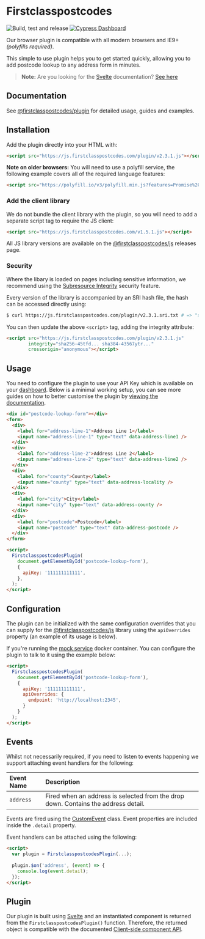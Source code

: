 [//]: # "NOTE: The URL for the JS library is automatically updated by semantic-release."

# Firstclasspostcodes
![Build, test and release](https://github.com/firstclasspostcodes/firstclasspostcodes-js-plugin/workflows/Build,%20test%20and%20release/badge.svg) [![Cypress Dashboard](https://img.shields.io/badge/cypress-dashboard-brightgreen.svg)](https://dashboard.cypress.io/projects/hu4kvr/runs)

Our browser plugin is compatible with all modern browsers and IE9+ _(polyfills required)_.

This simple to use plugin helps you to get started quickly, allowing you to add postcode lookup to any address form in minutes. 

> **Note:** Are you looking for the [Svelte](https://svelte.dev) documentation? [See here](/NPM.md)

## Documentation
See [@firstclasspostcodes/plugin](https://docs.firstclasspostcodes.com/js/plugin) for detailed usage, guides and examples.

## Installation
Add the plugin directly into your HTML with:

```html
<script src="https://js.firstclasspostcodes.com/plugin/v2.3.1.js"></script>
```

**Note on older browsers:** You will need to use a polyfill service, the following example covers all of the required language features:

```html
<script src="https://polyfill.io/v3/polyfill.min.js?features=Promise%2Cfetch%2CObject.assign%2Cdefault"></script>
```

### Add the client library
We do not bundle the client library with the plugin, so you will need to add a separate script tag to require the JS client:

```html
<script src="https://js.firstclasspostcodes.com/v1.5.1.js"></script>
```

All JS library versions are available on the [@firstclasspostcodes/js](https://github.com/firstclasspostcodes/firstclasspostcodes-js/releases) releases page.

### Security
Where the libary is loaded on pages including sensitive information, we recommend using the [Subresource Integrity](https://developer.mozilla.org/en-US/docs/Web/Security/Subresource_Integrity) security feature. 

Every version of the library is accompanied by an SRI hash file, the hash can be accessed directly using:

```sh
$ curl https://js.firstclasspostcodes.com/plugin/v2.3.1.sri.txt # => "sha256-45tfd... sha384-43567ytr..."
```

You can then update the above `<script>` tag, adding the integrity attribute:

```html
<script src="https://js.firstclasspostcodes.com/plugin/v2.3.1.js"
        integrity="sha256-45tfd... sha384-43567ytr..."
        crossorigin="anonymous"></script>
```

## Usage
You need to configure the plugin to use your API Key which is available on your [dashboard](https://dashboard.firstclasspostcodes.com/key). Below is a minimal working setup, you can see more guides on how to better customise the plugin by [viewing the documentation](https://docs.firstclasspostcodes.com/js/plugin).

```html
<div id="postcode-lookup-form"></div>
<form>
  <div>
    <label for="address-line-1">Address Line 1</label>
    <input name="address-line-1" type="text" data-address-line1 />
  </div>
  <div>
    <label for="address-line-2">Address Line 2</label>
    <input name="address-line-2" type="text" data-address-line2 />
  </div>
  <div>
    <label for="county">County</label>
    <input name="county" type="text" data-address-locality />
  </div>
  <div>
    <label for="city">City</label>
    <input name="city" type="text" data-address-county />
  </div>
  <div>
    <label for="postcode">Postcode</label>
    <input name="postcode" type="text" data-address-postcode />
  </div>
</form>

<script>
  FirstclasspostcodesPlugin(
    document.getElementById('postcode-lookup-form'), 
    {
      apiKey: '111111111111',
    },
  );  
</script>
```

## Configuration
The plugin can be initialized with the same configuration overrides that you can supply for the [@firstclasspostcodes/js](https://github.com/firstclasspostcodes/firstclasspostcodes-js#configuration) library using the `apiOverrides` property (an example of its usage is below).

If you're running the [mock service](https://github.com/firstclasspostcodes/firstclasspostcodes-mock) docker container. You can configure the plugin to talk to it using the example below:

```html
<script>
  FirstclasspostcodesPlugin(
    document.getElementById('postcode-lookup-form'), 
    {
      apiKey: '111111111111', 
      apiOverrides: {
        endpoint: 'http://localhost:2345',
      }
    }
  );  
</script>
```

## Events
Whilst not necessarily required, if you need to listen to events happening we support attaching event handlers for the following:

| Event Name | Description |
|:-------|:--------|
| `address` | Fired when an address is selected from the drop down. Contains the address detail. |

Events are fired using the [CustomEvent](https://developer.mozilla.org/en/docs/Web/API/CustomEvent) class. Event properties are included inside the `.detail` property.

Event handlers can be attached using the following:

```html
<script>
  var plugin = FirstclasspostcodesPlugin(...);
  
  plugin.$on('address', (event) => {
    console.log(event.detail);
  });
</script>
```

## Plugin
Our plugin is built using [Svelte](https://svelte.dev) and an instantiated component is returned from the `FirstclasspostcodesPlugin()` function. Therefore, the returned object is compatible with the documented [Client-side component API](https://svelte.dev/docs#Client-side_component_API).